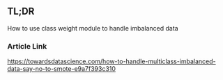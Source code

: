 ## TL;DR
How to use class weight module to handle imbalanced data
### Article Link
https://towardsdatascience.com/how-to-handle-multiclass-imbalanced-data-say-no-to-smote-e9a7f393c310
